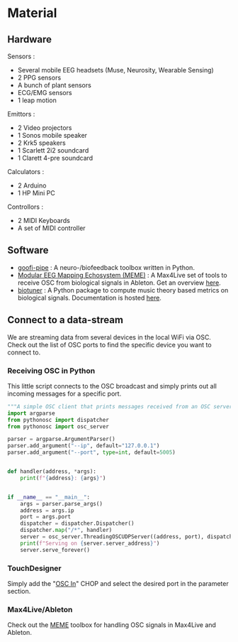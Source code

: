 # Material

## Hardware

Sensors : 
 * Several mobile EEG headsets (Muse, Neurosity, Wearable Sensing)
 * 2 PPG sensors
 * A bunch of plant sensors
 * ECG/EMG sensors
 * 1 leap motion

Emittors :
 * 2 Video projectors
 * 1 Sonos mobile speaker
 * 2 Krk5 speakers
 * 1 Scarlett 2i2 soundcard
 * 1 Clarett 4-pre soundcard

Calculators :
 * 2 Arduino
 * 1 HP Mini PC

Controllors :
 * 2 MIDI Keyboards
 * A set of MIDI controller




## Software
 * [goofi-pipe](https://github.com/PhilippThoelke/goofi-pipe) : A neuro-/biofeedback toolbox written in Python.
 * [Modular EEG Mapping Echosystem (MEME)](https://github.com/AntoineBellemare/eeg_m4l) : A Max4Live set of tools to receive OSC from biological signals in Ableton. Get an overview [here](https://www.youtube.com/watch?v=dn5BoCZzo7U).
 * [biotuner](https://github.com/antoineBellemare/biotuner) : A Python package to compute music theory based metrics on biological signals. Documentation is hosted [here](https://sangfrois.github.io/biotuner).



## Connect to a data-stream
We are streaming data from several devices in the local WiFi via OSC. Check out the list of OSC ports to find the specific device you want to connect to.

### Receiving OSC in Python
This little script connects to the OSC broadcast and simply prints out all incoming messages for a specific port.
```python
"""A simple OSC client that prints messages received from an OSC server."""
import argparse
from pythonosc import dispatcher
from pythonosc import osc_server

parser = argparse.ArgumentParser()
parser.add_argument("--ip", default="127.0.0.1")
parser.add_argument("--port", type=int, default=5005)


def handler(address, *args):
    print(f"{address}: {args}")


if __name__ == "__main__":
    args = parser.parse_args()
    address = args.ip
    port = args.port
    dispatcher = dispatcher.Dispatcher()
    dispatcher.map("/*", handler)
    server = osc_server.ThreadingOSCUDPServer((address, port), dispatcher)
    print(f"Serving on {server.server_address}")
    server.serve_forever()
```

### TouchDesigner
Simply add the "[OSC In](https://derivative.ca/UserGuide/OSC_In_CHOP)" CHOP and select the desired port in the parameter section.

### Max4Live/Ableton
Check out the [MEME](https://github.com/AntoineBellemare/eeg_m4l) toolbox for handling OSC signals in Max4Live and Ableton.
